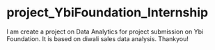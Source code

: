 # project_YbiFoundation_Internship
I am create a project on Data Analytics for project submission on Ybi Foundation. It is based on diwali sales data analysis.
Thankyou!
